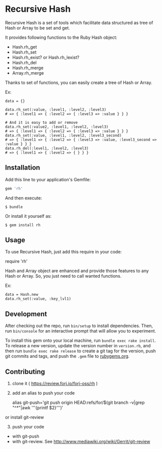 # Recursive Hash

Recursive Hash is a set of tools which facilitate data structured as tree of Hash or Array to be
set and get.

It provides following functions to the Ruby Hash object:

- Hash.rh\_get
- Hash.rh\_set
- Hash.rh\_exist? or Hash.rh\_lexist?
- Hash.rh\_del
- Hash.rh\_merge
- Array.rh\_merge

Thanks to set of functions, you can easily create a tree of Hash or Array.

Ex:
 
    data = {}

    data.rh_set(:value, :level1, :level2, :level3)
    # => { :level1 => { :level2 => { :level3 => :value } } }

    # And it is easy to add or remove
    data.rh_set(:value2, :level1, :level2, :level3)
    # => { :level1 => { :level2 => { :level3 => :value } } }
    data.rh_set(:value, :level1, :level2, :level3_second)
    # => { :level1 => { :level2 => { :level3 => :value, :level3_second => :value } } }
    data.rh_del(:level1, :level2, :level3)
    # => { :level1 => { :level2 => { } } }

## Installation

Add this line to your application's Gemfile:

```ruby
gem 'rh'
```

And then execute:

    $ bundle

Or install it yourself as:

    $ gem install rh

## Usage

To use Recursive Hash, just add this require in your code:

require 'rh'

Hash and Array object are enhanced and provide those features to any Hash or Array. So, you just need to 
call wanted functions.

Ex: 

    data = Hash.new
    data.rh_set(:value, :key_lvl1)

## Development

After checking out the repo, run `bin/setup` to install dependencies. Then, run `bin/console` for an interactive prompt that will allow you to experiment.

To install this gem onto your local machine, run `bundle exec rake install`. To release a new version, update the version number in `version.rb`, and then run `bundle exec rake release` to create a git tag for the version, push git commits and tags, and push the `.gem` file to [rubygems.org](https://rubygems.org).

## Contributing

1. clone it ( https://review.forj.io/forj-oss/rh )
2. add an alias to push your code

    alias git-push='git push origin HEAD:refs/for/$(git branch -v|grep "^\*"|awk '\''{printf $2}'\'')'

  or install git-review

3. push your code
  * with git-push
  * with git-review. See http://www.mediawiki.org/wiki/Gerrit/git-review
   
